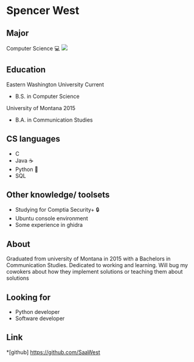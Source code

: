 # Spencer West

## Major
Computer Science :computer:
![](https://giphy.com/gifs/scaler-official-monday-computer-laptop-scZPhLqaVOM1qG4lT9.gif)

## Education
Eastern Washington University Current
- B.S. in Computer Science &ensp;
  
University of Montana 2015
- B.A. in Communication Studies &ensp; 

## CS languages
- C<br /> 
- Java :coffee:<br /> 
- Python :snake:<br /> 
- SQL<br /> 

## Other knowledge/ toolsets
- Studying for Comptia Security+ :lock:<br /> 
- Ubuntu console environment <br />
- Some experience in ghidra

## About
Graduated from university of Montana in 2015 with a Bachelors in Communication Studies. Dedicated to working and learning. Will bug my cowokers about how they implement solutions or teaching them about solutions

## Looking for
- Python developer<br /> 
- Software developer

## Link
*[github] https://github.com/SaaWest

<!--
**SaaWest/SaaWest** is a ✨ _special_ ✨ repository because its `README.md` (this file) appears on your GitHub profile.

Here are some ideas to get you started:

- 🔭 I’m currently working on ...
- 🌱 I’m currently learning ...
- 👯 I’m looking to collaborate on ...
- 🤔 I’m looking for help with ...
- 💬 Ask me about ...
- 📫 How to reach me: ...
- 😄 Pronouns: ...
- ⚡ Fun fact: ...
-->
